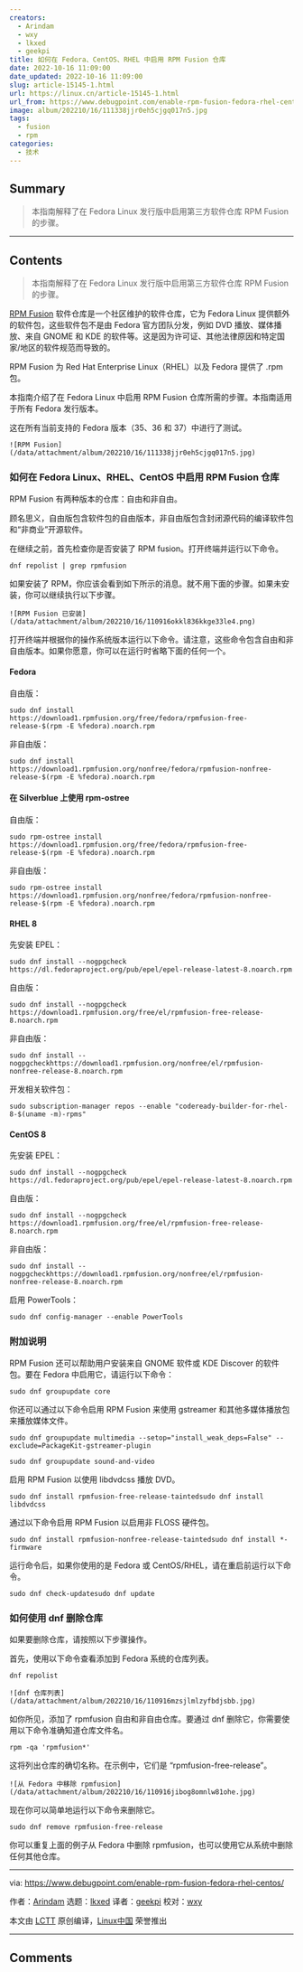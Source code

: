 ```yaml
---
creators:
  - Arindam
  - wxy
  - lkxed
  - geekpi
title: 如何在 Fedora、CentOS、RHEL 中启用 RPM Fusion 仓库
date: 2022-10-16 11:09:00
date_updated: 2022-10-16 11:09:00
slug: article-15145-1.html
url: https://linux.cn/article-15145-1.html
url_from: https://www.debugpoint.com/enable-rpm-fusion-fedora-rhel-centos/
image: album/202210/16/111338jjr0eh5cjgq017n5.jpg
tags:
  - fusion
  - rpm
categories:
  - 技术
---
```


## Summary

> 本指南解释了在 Fedora Linux 发行版中启用第三方软件仓库 RPM Fusion 的步骤。

***

<!-- more -->

## Contents

> 
> 本指南解释了在 Fedora Linux 发行版中启用第三方软件仓库 RPM Fusion 的步骤。
> 
> 
> 

[RPM Fusion](https://rpmfusion.org/) 软件仓库是一个社区维护的软件仓库，它为 Fedora Linux 提供额外的软件包，这些软件包不是由 Fedora 官方团队分发，例如 DVD 播放、媒体播放、来自 GNOME 和 KDE 的软件等。这是因为许可证、其他法律原因和特定国家/地区的软件规范而导致的。

RPM Fusion 为 Red Hat Enterprise Linux（RHEL）以及 Fedora 提供了 .rpm 包。

本指南介绍了在 Fedora Linux 中启用 RPM Fusion 仓库所需的步骤。本指南适用于所有 Fedora 发行版本。

这在所有当前支持的 Fedora 版本（35、36 和 37）中进行了测试。

`![RPM Fusion](/data/attachment/album/202210/16/111338jjr0eh5cjgq017n5.jpg)`

### 如何在 Fedora Linux、RHEL、CentOS 中启用 RPM Fusion 仓库

RPM Fusion 有两种版本的仓库：自由和非自由。

顾名思义，自由版包含软件包的自由版本，非自由版包含封闭源代码的编译软件包和“非商业”开源软件。

在继续之前，首先检查你是否安装了 RPM fusion。打开终端并运行以下命令。

```shell
dnf repolist | grep rpmfusion
```

如果安装了 RPM，你应该会看到如下所示的消息。就不用下面的步骤。如果未安装，你可以继续执行以下步骤。

`![RPM Fusion 已安装](/data/attachment/album/202210/16/110916okkl836kkge33le4.png)`

打开终端并根据你的操作系统版本运行以下命令。请注意，这些命令包含自由和非自由版本。如果你愿意，你可以在运行时省略下面的任何一个。

#### Fedora

自由版：

```shell
sudo dnf install https://download1.rpmfusion.org/free/fedora/rpmfusion-free-release-$(rpm -E %fedora).noarch.rpm
```

非自由版：

```shell
sudo dnf install https://download1.rpmfusion.org/nonfree/fedora/rpmfusion-nonfree-release-$(rpm -E %fedora).noarch.rpm
```

#### 在 Silverblue 上使用 rpm-ostree

自由版：

```shell
sudo rpm-ostree install https://download1.rpmfusion.org/free/fedora/rpmfusion-free-release-$(rpm -E %fedora).noarch.rpm
```

非自由版：

```shell
sudo rpm-ostree install https://download1.rpmfusion.org/nonfree/fedora/rpmfusion-nonfree-release-$(rpm -E %fedora).noarch.rpm
```

#### RHEL 8

先安装 EPEL：

```shell
sudo dnf install --nogpgcheck https://dl.fedoraproject.org/pub/epel/epel-release-latest-8.noarch.rpm
```

自由版：

```shell
sudo dnf install --nogpgcheck https://download1.rpmfusion.org/free/el/rpmfusion-free-release-8.noarch.rpm
```

非自由版：

```shell
sudo dnf install --nogpgcheckhttps://download1.rpmfusion.org/nonfree/el/rpmfusion-nonfree-release-8.noarch.rpm
```

开发相关软件包：

```shell
sudo subscription-manager repos --enable "codeready-builder-for-rhel-8-$(uname -m)-rpms"
```

#### CentOS 8

先安装 EPEL：

```shell
sudo dnf install --nogpgcheck https://dl.fedoraproject.org/pub/epel/epel-release-latest-8.noarch.rpm
```

自由版：

```shell
sudo dnf install --nogpgcheck https://download1.rpmfusion.org/free/el/rpmfusion-free-release-8.noarch.rpm
```

非自由版：

```shell
sudo dnf install --nogpgcheckhttps://download1.rpmfusion.org/nonfree/el/rpmfusion-nonfree-release-8.noarch.rpm
```

启用 PowerTools：

```shell
sudo dnf config-manager --enable PowerTools
```

### 附加说明

RPM Fusion 还可以帮助用户安装来自 GNOME 软件或 KDE Discover 的软件包。要在 Fedora 中启用它，请运行以下命令：

```shell
sudo dnf groupupdate core
```

你还可以通过以下命令启用 RPM Fusion 来使用 gstreamer 和其他多媒体播放包来播放媒体文件。

```shell
sudo dnf groupupdate multimedia --setop="install_weak_deps=False" --exclude=PackageKit-gstreamer-plugin
```

```shell
sudo dnf groupupdate sound-and-video
```

启用 RPM Fusion 以使用 libdvdcss 播放 DVD。

```shell
sudo dnf install rpmfusion-free-release-taintedsudo dnf install libdvdcss
```

通过以下命令启用 RPM Fusion 以启用非 FLOSS 硬件包。

```shell
sudo dnf install rpmfusion-nonfree-release-taintedsudo dnf install *-firmware
```

运行命令后，如果你使用的是 Fedora 或 CentOS/RHEL，请在重启前运行以下命令。

```shell
sudo dnf check-updatesudo dnf update
```

### 如何使用 dnf 删除仓库

如果要删除仓库，请按照以下步骤操作。

首先，使用以下命令查看添加到 Fedora 系统的仓库列表。

```shell
dnf repolist
```

`![dnf 仓库列表](/data/attachment/album/202210/16/110916mzsjlmlzyfbdjsbb.jpg)`

如你所见，添加了 rpmfusion 自由和非自由仓库。要通过 dnf 删除它，你需要使用以下命令准确知道仓库文件名。

```shell
rpm -qa 'rpmfusion*'
```

这将列出仓库的确切名称。在示例中，它们是 “rpmfusion-free-release”。

`![从 Fedora 中移除 rpmfusion](/data/attachment/album/202210/16/110916jibog8omnlw81ohe.jpg)`

现在你可以简单地运行以下命令来删除它。

```shell
sudo dnf remove rpmfusion-free-release
```

你可以重复上面的例子从 Fedora 中删除 rpmfusion，也可以使用它从系统中删除任何其他仓库。

---

via: <https://www.debugpoint.com/enable-rpm-fusion-fedora-rhel-centos/>

作者：[Arindam](https://www.debugpoint.com/author/admin1/) 选题：[lkxed](https://github.com/lkxed) 译者：[geekpi](https://github.com/geekpi) 校对：[wxy](https://github.com/wxy)

本文由 [LCTT](https://github.com/LCTT/TranslateProject) 原创编译，[Linux中国](https://linux.cn/) 荣誉推出

***

## Comments
